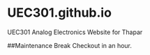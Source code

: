 # UEC301.github.io
UEC301 Analog Electronics Website for Thapar

##Maintenance Break
Checkout in an hour.

